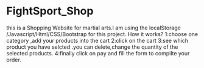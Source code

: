 # FightSport_Shop

this is a Shopping Website for martial arts.I am using the localStorage /Javascript/Html/CSS/Bootstrap for this project.
  How it works?
1:choose one category ,add your products into the cart
2:click on the cart
3:see which product you have selcted .you can delete,change the quantity of the selected  products.
4:finally click on pay and fill the form to compilte your order.

